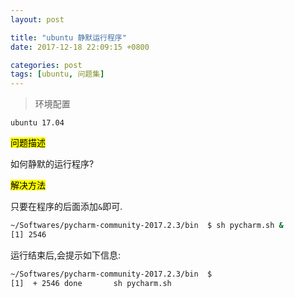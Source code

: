 ```yaml
---
layout: post

title: "ubuntu 静默运行程序"
date: 2017-12-18 22:09:15 +0800

categories: post
tags: [ubuntu, 问题集]
---
```


>环境配置
```
ubuntu 17.04
```

<mark>问题描述</mark>

如何静默的运行程序?


<mark>解决方法</mark>

只要在程序的后面添加`&`即可.

```bash
~/Softwares/pycharm-community-2017.2.3/bin  $ sh pycharm.sh &
[1] 2546
```

运行结束后,会提示如下信息:

```bash
~/Softwares/pycharm-community-2017.2.3/bin  $
[1]  + 2546 done       sh pycharm.sh
```
